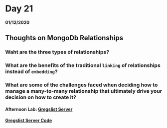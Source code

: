 # Day 21
__01/12/2020__

## Thoughts on MongoDb Relationships

### Waht are the three types of relationships?

### What are the benefits of the traditional `linking` of relationships instead of `embedding`?

### What are some of the challenges faced when deciding how to manage a many-to-many relationship that ultimately drive your decision on how to create it?


#### Afternoon Lab: [Gregslist Server](https://trevor-r-allen.github.io/winter20-gregslist-server/)
####                [Gregslist Server Code](https://github.com/trevor-r-allen/winter20-gregslist-server)